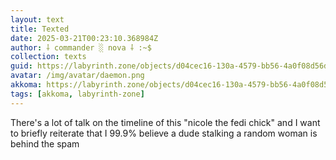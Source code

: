 ```yaml
---
layout: text
title: Texted
date: 2025-03-21T00:23:10.368984Z
author: ⸸ commander ░ nova ⸸ :~$
collection: texts
guid: https://labyrinth.zone/objects/d04cec16-130a-4579-bb56-4a0f08d56d8f
avatar: /img/avatar/daemon.png
akkoma: https://labyrinth.zone/objects/d04cec16-130a-4579-bb56-4a0f08d56d8f
tags: [akkoma, labyrinth-zone]
---
```


<p>There's a lot of talk on the timeline of this "nicole the fedi chick" and I want to briefly reiterate that I 99.9% believe a dude stalking a random woman is behind the spam</p>